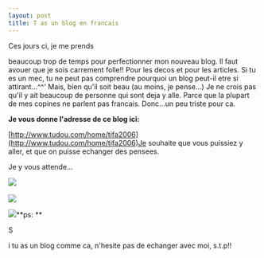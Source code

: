 ```yaml
---
layout: post
title: T as un blog en francais
---
```


Ces jours ci, je me prends 

beaucoup trop de temps pour perfectionner mon nouveau blog. Il faut avouer que je sois carrement folle!! Pour les decos et pour les articles. Si tu es un mec, tu ne peut pas comprendre pourquoi un blog peut-il etre si attirant…^^' Mais, bien qu'il soit beau (au moins, je pense…) Je ne crois pas qu'il y ait beaucoup de personne qui sont deja y alle. Parce que la plupart de mes copines ne parlent pas francais. Donc…un peu triste pour ca. 

**Je vous donne l'adresse de ce blog ici:**

[http://www.tudou.com/home/tifa2006](http://www.tudou.com/home/tifa2006)Je souhaite que vous puissiez y aller, et que on puisse echanger des pensees.

Je y vous attende…

![](/modules/tinymce/tinymce/jscripts/tiny_mce/plugins/emotions/images/smiley-wink.gif) 

**![](http://album.sina.com.cn/pic/4bc9ca8e02000ies)**

![](http://secure-cn.imrworldwide.com/cgi-bin/m?ci=cn-sina2006&cg=0)**ps: **

S

i tu as un blog comme ca, n'hesite pas de echanger avec moi, s.t.p!!
